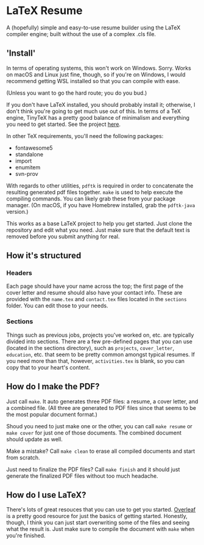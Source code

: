 # LaTeX Resume
A (hopefully) simple and easy-to-use resume builder using the LaTeX compiler 
engine; built without the use of a complex .cls file.


## 'Install'
In terms of operating systems, this won't work on Windows. Sorry. Works on 
macOS and Linux just fine, though, so if you're on Windows, I would recommend 
getting WSL installed so that you can compile with ease. 

(Unless you want to go the hard route; you do you bud.)

If you don't have LaTeX installed, you should probably install it; otherwise, 
I don't think you're going to get much use out of this. In terms of a TeX 
engine, TinyTeX has a pretty good balance of minimalism and everything you need 
to get started. See the project 
[here](https://github.com/rstudio/tinytex-releases).

In other TeX requirements, you'll need the following packages:
 - fontawesome5
 - standalone
 - import
 - enumitem
 - svn-prov

With regards to other utilities, `pdftk` is required in order to concatenate 
the resulting generated pdf files together. `make` is used to help execute the 
compiling commands. You can likely grab these from your package manager. (On 
macOS, if you have Homebrew installed, grab the `pdftk-java` version.)

This works as a base LaTeX project to help you get started. Just clone the 
repository and edit what you need. Just make sure that the default text is 
removed before you submit anything for real.


## How it's structured

### Headers
Each page should have your name across the top; the first page of the cover 
letter and resume should also have your contact info. These are provided with 
the `name.tex` and `contact.tex` files located in the `sections` folder. You can 
edit those to your needs.

### Sections
Things such as previous jobs, projects you've worked on, etc. are typically 
divided into sections. There are a few pre-defined pages that you can use 
(located in the sections directory), such as `projects`, `cover_letter`, 
`education`, etc. that seem to be pretty common amongst typical resumes. If you 
need more than that, however, `activities.tex` is blank, so you can copy that to
 your heart's content.


## How do I make the PDF?
Just call `make`. It auto generates three PDF files: a resume, a cover letter, 
and a combined file. (All three are generated to PDF files since that seems to 
be the most popular document format.)

Shoud you need to just make one or the other, you can call `make resume` or 
`make cover` for just one of those documents. The combined document should 
update as well.

Make a mistake? Call `make clean` to erase all compiled documents and start from 
scratch.

Just need to finalize the PDF files? Call `make finish` and it should just 
generate the finalized PDF files without too much headache.


## How do I use LaTeX?

There's lots of great resouces that you can use to get you started. 
[Overleaf](https://www.overleaf.com) is a pretty good resource for just the 
basics of getting started. Honestly, though, I think you can just start 
overwriting some of the files and seeing what the result is. Just make sure to 
compile the document with `make` when you're finished.


